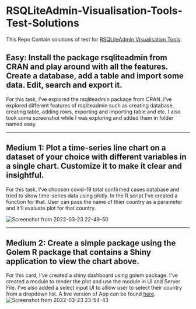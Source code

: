 # RSQLiteAdmin-Visualisation-Tools-Test-Solutions

This Repo Contain solutions of test for [RSQLiteAdmin Visualisation Tools](https://github.com/rstats-gsoc/gsoc2022/wiki/RSQLiteAdmin-Visualisation-Tools). 

## Easy: Install the package rsqliteadmin from CRAN and play around with all the features. Create a database, add a table and import some data. Edit, search and export it. 

For this task, I've explored the rsqliteadmin package from CRAN. I've explored different features of rsqliteadmin such as creating database, creating table, adding rows, exporting and importing table and etc. I also took some screenshot while I was exploring and added them in folder named easy.

<hr>

## Medium 1: Plot a time-series line chart on a dataset of your choice with different variables in a single chart. Customize it to make it clear and insightful.

For this task, I've choosen covid-19 total confirmed cases database and tried to show time-series data using plotly. In the R script I've created a function for that. User can pass the name of thier country as a parameter and it'll evaluate plot for that country.

![Screenshot from 2022-03-23 22-49-50](https://user-images.githubusercontent.com/61081130/160177976-a45901ba-fe6f-47f6-bb79-0ac902d199cf.png)


<hr>

## Medium 2: Create a simple package using the Golem R package that contains a Shiny application to view the chart above.

For this card, I've created a shiny dashboard using golem package. I've created a module to render the plot and use the module in UI and Server File. I've also added a select input UI to alllow user to select their country from a dropdown list. 
A live version of App can be found [here](https://imanushka.shinyapps.io/Medium2/).![Screenshot from 2022-03-23 23-54-43](https://user-images.githubusercontent.com/61081130/160178156-cf9920ca-9b88-46c5-a705-32c4a7aeafdd.png)



